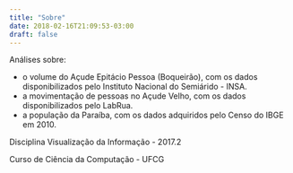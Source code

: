 ```yaml
---
title: "Sobre"
date: 2018-02-16T21:09:53-03:00
draft: false
---
```


Análises sobre:

- o volume do Açude Epitácio Pessoa (Boqueirão), com os dados disponibilizados pelo Instituto Nacional do Semiárido - INSA.
- a movimentação de pessoas no Açude Velho, com os dados disponibilizados pelo LabRua.
- a população da Paraíba, com os dados adquiridos pelo Censo do IBGE em 2010.

Disciplina Visualização da Informação - 2017.2

Curso de Ciência da Computação - UFCG
